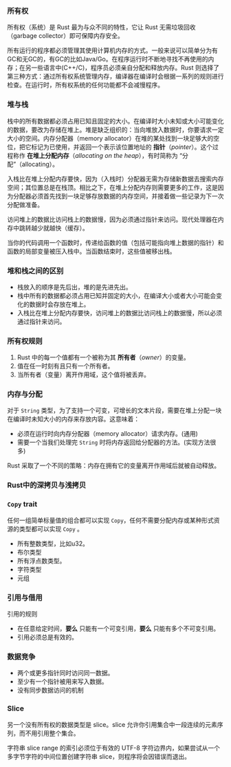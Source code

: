 ### 所有权

所有权（系统）是 Rust 最为与众不同的特性，它让 Rust 无需垃圾回收（garbage collector）即可保障内存安全。

所有运行的程序都必须管理其使用计算机内存的方式。一般来说可以简单分为有GC和无GC的，有GC的比如Java/Go。在程序运行时不断地寻找不再使用的内存；在另一些语言中(C++/C)，程序员必须亲自分配和释放内存。Rust 则选择了第三种方式：通过所有权系统管理内存，编译器在编译时会根据一系列的规则进行检查。在运行时，所有权系统的任何功能都不会减慢程序。

### 堆与栈

栈中的所有数据都必须占用已知且固定的大小。在编译时大小未知或大小可能变化的数据，要改为存储在堆上。堆是缺乏组织的：当向堆放入数据时，你要请求一定大小的空间。内存分配器（memory allocator）在堆的某处找到一块足够大的空位，把它标记为已使用，并返回一个表示该位置地址的 **指针**（*pointer*）。这个过程称作 **在堆上分配内存**（*allocating on the heap*），有时简称为 “分配”（allocating）。

入栈比在堆上分配内存要快，因为（入栈时）分配器无需为存储新数据去搜索内存空间；其位置总是在栈顶。相比之下，在堆上分配内存则需要更多的工作，这是因为分配器必须首先找到一块足够存放数据的内存空间，并接着做一些记录为下一次分配做准备。

访问堆上的数据比访问栈上的数据慢，因为必须通过指针来访问。现代处理器在内存中跳转越少就越快（缓存）。

当你的代码调用一个函数时，传递给函数的值（包括可能指向堆上数据的指针）和函数的局部变量被压入栈中。当函数结束时，这些值被移出栈。

### 堆和栈之间的区别

+ 栈放入的顺序是先后出，堆的是先进先出。
+ 栈中所有的数据都必须占用已知并固定的大小，在编译大小或者大小可能会变化的数据时会存放在堆上。
+ 入栈比在堆上分配内存要快，访问堆上的数据比访问栈上的数据慢，所以必须通过指针来访问。

### 所有权规则

1. Rust 中的每一个值都有一个被称为其 **所有者**（*owner*）的变量。
2. 值在任一时刻有且只有一个所有者。
3. 当所有者（变量）离开作用域，这个值将被丢弃。

### 内存与分配

对于 `String` 类型，为了支持一个可变，可增长的文本片段，需要在堆上分配一块在编译时未知大小的内存来存放内容。这意味着：

- 必须在运行时向内存分配器（memory allocator）请求内存。(通用)
- 需要一个当我们处理完 `String` 时将内存返回给分配器的方法。(实现方法很多)

Rust 采取了一个不同的策略：内存在拥有它的变量离开作用域后就被自动释放。

### Rust中的深拷贝与浅拷贝

###  `Copy` trait 

任何一组简单标量值的组合都可以实现 `Copy`，任何不需要分配内存或某种形式资源的类型都可以实现 `Copy` 。

+ 所有整数类型，比如u32。
+ 布尔类型
+ 所有浮点数类型。
+ 字符类型
+ 元组

### 引用与借用

引用的规则

+ 在任意给定时间，**要么** 只能有一个可变引用，**要么** 只能有多个不可变引用。
+ 引用必须总是有效的。

### 数据竞争

+ 两个或更多指针同时访问同一数据。
+ 至少有一个指针被用来写入数据。
+ 没有同步数据访问的机制

### Slice

另一个没有所有权的数据类型是 slice。slice 允许你引用集合中一段连续的元素序列，而不用引用整个集合。

字符串 slice range 的索引必须位于有效的 UTF-8 字符边界内，如果尝试从一个多字节字符的中间位置创建字符串 slice，则程序将会因错误而退出。